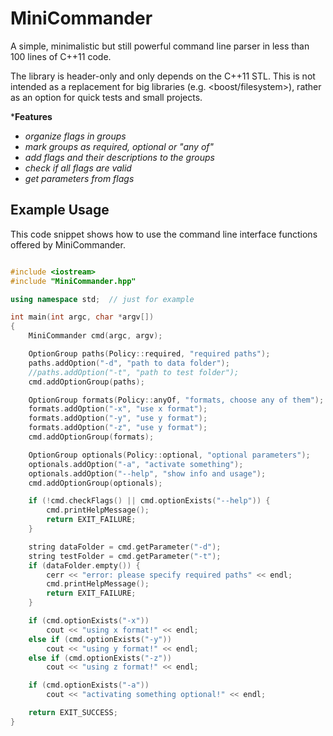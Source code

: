 # MiniCommander
A simple, minimalistic but still powerful command line parser in less than 100 lines of C++11 code.

The library is header-only and only depends on the C++11 STL. This is not intended as a replacement for big libraries (e.g. <boost/filesystem>), rather as an option for quick tests and small projects.

***Features**

* *organize flags in groups*
* *mark groups as required, optional or "any of"*
* *add flags and their descriptions to the groups*
* *check if all flags are valid*
* *get parameters from flags*

## Example Usage 

This code snippet shows how to use the command line interface functions offered by MiniCommander.

```c++

#include <iostream>
#include "MiniCommander.hpp"

using namespace std;  // just for example

int main(int argc, char *argv[])
{
    MiniCommander cmd(argc, argv);

    OptionGroup paths(Policy::required, "required paths");
    paths.addOption("-d", "path to data folder");
    //paths.addOption("-t", "path to test folder");
    cmd.addOptionGroup(paths);

    OptionGroup formats(Policy::anyOf, "formats, choose any of them");
    formats.addOption("-x", "use x format");
    formats.addOption("-y", "use y format");
    formats.addOption("-z", "use y format");
    cmd.addOptionGroup(formats);

    OptionGroup optionals(Policy::optional, "optional parameters");
    optionals.addOption("-a", "activate something");
    optionals.addOption("--help", "show info and usage");
    cmd.addOptionGroup(optionals);

    if (!cmd.checkFlags() || cmd.optionExists("--help")) {
        cmd.printHelpMessage();
        return EXIT_FAILURE;
    }

    string dataFolder = cmd.getParameter("-d");
    string testFolder = cmd.getParameter("-t");
    if (dataFolder.empty()) {
        cerr << "error: please specify required paths" << endl;
        cmd.printHelpMessage();
        return EXIT_FAILURE;
    }

    if (cmd.optionExists("-x"))
        cout << "using x format!" << endl;
    else if (cmd.optionExists("-y"))
        cout << "using y format!" << endl;
    else if (cmd.optionExists("-z"))
        cout << "using z format!" << endl;

    if (cmd.optionExists("-a"))
        cout << "activating something optional!" << endl;

    return EXIT_SUCCESS;
}
```
